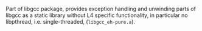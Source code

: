 Part of libgcc package, provides exception handling and unwinding parts of
libgcc as a static library without L4 specific functionality, in particular no
libpthread, i.e. single-threaded, (`libgcc_eh-pure.a`).
